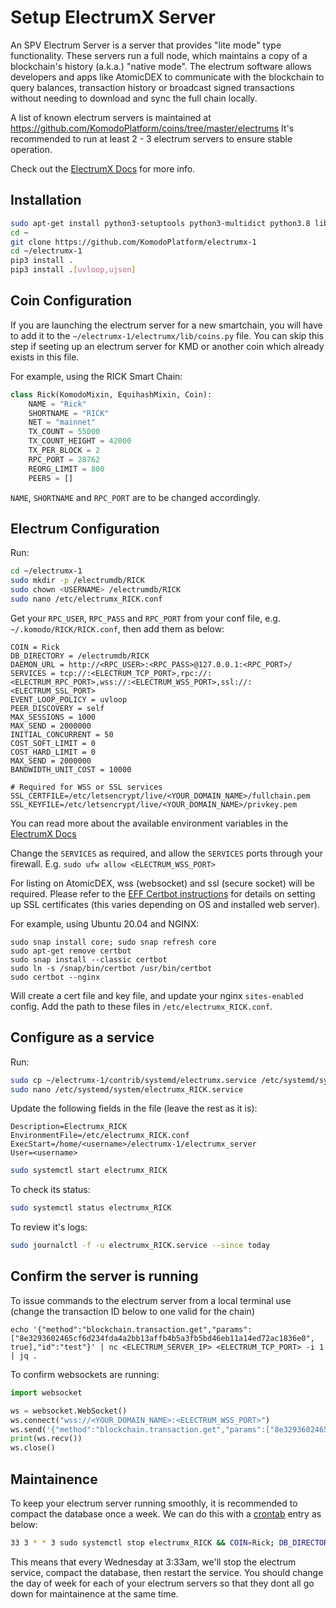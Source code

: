 # Setup ElectrumX Server

An SPV Electrum Server is a server that provides "lite mode" type functionality. These servers run a full node, which maintains a copy of a blockchain's history (a.k.a.) "native mode". The electrum software allows developers and apps like AtomicDEX to communicate with the blockchain to query balances, transaction history or broadcast signed transactions without needing to download and sync the full chain locally.

A list of known electrum servers is maintained at https://github.com/KomodoPlatform/coins/tree/master/electrums
It's recommended to run at least 2 - 3 electrum servers to ensure stable operation.

Check out the [ElectrumX Docs](https://electrumx.readthedocs.io/en/latest/) for more info.


## Installation

```bash
sudo apt-get install python3-setuptools python3-multidict python3.8 libleveldb-dev
cd ~
git clone https://github.com/KomodoPlatform/electrumx-1
cd ~/electrumx-1
pip3 install .
pip3 install .[uvloop,ujson]
```


## Coin Configuration

If you are launching the electrum server for a new smartchain, you will have to add it to the `~/electrumx-1/electrumx/lib/coins.py` file. You can skip this step if seeting up an electrum server for KMD or another coin which already exists in this file.

For example, using the RICK Smart Chain:

```python
class Rick(KomodoMixin, EquihashMixin, Coin):
    NAME = "Rick"
    SHORTNAME = "RICK"
    NET = "mainnet"
    TX_COUNT = 55000
    TX_COUNT_HEIGHT = 42000
    TX_PER_BLOCK = 2
    RPC_PORT = 28762
    REORG_LIMIT = 800
    PEERS = []

```

`NAME`, `SHORTNAME` and `RPC_PORT` are to be changed accordingly.


## Electrum Configuration

Run:

```bash
cd ~/electrumx-1
sudo mkdir -p /electrumdb/RICK
sudo chown <USERNAME> /electrumdb/RICK
sudo nano /etc/electrumx_RICK.conf
```


Get your `RPC_USER`, `RPC_PASS` and `RPC_PORT` from your conf file, e.g.  `~/.komodo/RICK/RICK.conf`, then add them as below:

```
COIN = Rick
DB_DIRECTORY = /electrumdb/RICK
DAEMON_URL = http://<RPC_USER>:<RPC_PASS>@127.0.0.1:<RPC_PORT>/
SERVICES = tcp://:<ELECTRUM_TCP_PORT>,rpc://:<ELECTRUM_RPC_PORT>,wss://:<ELECTRUM_WSS_PORT>,ssl://:<ELECTRUM_SSL_PORT>
EVENT_LOOP_POLICY = uvloop
PEER_DISCOVERY = self
MAX_SESSIONS = 1000
MAX_SEND = 2000000
INITIAL_CONCURRENT = 50
COST_SOFT_LIMIT = 0
COST_HARD_LIMIT = 0
MAX_SEND = 2000000
BANDWIDTH_UNIT_COST = 10000

# Required for WSS or SSL services
SSL_CERTFILE=/etc/letsencrypt/live/<YOUR_DOMAIN_NAME>/fullchain.pem   
SSL_KEYFILE=/etc/letsencrypt/live/<YOUR_DOMAIN_NAME>/privkey.pem      
```

You can read more about the available environment variables in the [ElectrumX Docs](https://electrumx.readthedocs.io/en/latest/environment.html)

Change the `SERVICES` as required, and allow the `SERVICES` ports through your firewall. E.g. `sudo ufw allow <ELECTRUM_WSS_PORT>`

For listing on AtomicDEX, wss (websocket) and ssl (secure socket) will be required. Please refer to the [EFF Certbot instructions](https://certbot.eff.org/instructions?ws=nginx&os=ubuntufocal) for details on setting up SSL certificates (this varies depending on OS and installed web server).

For example, using Ubuntu 20.04 and NGINX:
```
sudo snap install core; sudo snap refresh core
sudo apt-get remove certbot
sudo snap install --classic certbot
sudo ln -s /snap/bin/certbot /usr/bin/certbot
sudo certbot --nginx
```

Will create a cert file and key file, and update your nginx `sites-enabled` config.
Add the path to these files in `/etc/electrumx_RICK.conf`.


## Configure as a service

Run:

```bash
sudo cp ~/electrumx-1/contrib/systemd/electrumx.service /etc/systemd/system/electrumx_RICK.service
sudo nano /etc/systemd/system/electrumx_RICK.service
```

Update the following fields in the file (leave the rest as it is):

```
Description=Electrumx_RICK
EnvironmentFile=/etc/electrumx_RICK.conf
ExecStart=/home/<username>/electrumx-1/electrumx_server
User=<username>
```


```bash
sudo systemctl start electrumx_RICK
```

To check its status:

```bash
sudo systemctl status electrumx_RICK
```

To review it's logs:

```bash
sudo journalctl -f -u electrumx_RICK.service --since today
```


## Confirm the server is running

To issue commands to the electrum server from a local terminal use (change the transaction ID below to one valid for the chain)

```
echo '{"method":"blockchain.transaction.get","params":["8e3293602465cf6d234fda4a2bb13affb4b5a3fb5bd46eb11a14ed72ac1836e0", true],"id":"test"}' | nc <ELECTRUM_SERVER_IP> <ELECTRUM_TCP_PORT> -i 1 | jq .
```

To confirm websockets are running:

```python
import websocket

ws = websocket.WebSocket()
ws.connect("wss://<YOUR_DOMAIN_NAME>:<ELECTRUM_WSS_PORT>")
ws.send('{"method":"blockchain.transaction.get","params":["8e3293602465cf6d234fda4a2bb13affb4b5a3fb5bd46eb11a14ed72ac1836e0", true],"id":"test"}')
print(ws.recv())
ws.close()
```


## Maintainence

To keep your electrum server running smoothly, it is recommended to compact the database once a week. We can do this with a [crontab](https://crontab.guru/) entry as below:

```bash
33 3 * * 3 sudo systemctl stop electrumx_RICK && COIN=Rick; DB_DIRECTORY=/electrumdb/RICK; /home/<USERNAME>/electrumx-1/electrumx_compact_history && sudo systemctl start electrumx_RICK
```

This means that every Wednesday at 3:33am, we'll stop the electrum service, compact the database, then restart the service. You should change the day of week for each of your electrum servers so that they dont all go down for maintainence at the same time.

